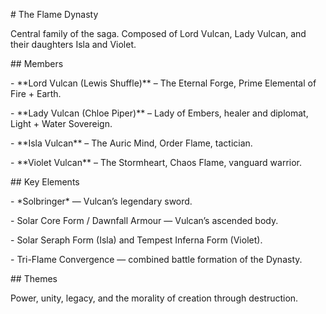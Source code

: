 \# The Flame Dynasty

Central family of the saga.  Composed of Lord Vulcan, Lady Vulcan, and their daughters Isla and Violet.



\## Members

\- \*\*Lord Vulcan (Lewis Shuffle)\*\* – The Eternal Forge, Prime Elemental of Fire + Earth.

\- \*\*Lady Vulcan (Chloe Piper)\*\* – Lady of Embers, healer and diplomat, Light + Water Sovereign.

\- \*\*Isla Vulcan\*\* – The Auric Mind, Order Flame, tactician.

\- \*\*Violet Vulcan\*\* – The Stormheart, Chaos Flame, vanguard warrior.



\## Key Elements

\- \*Solbringer\* — Vulcan’s legendary sword.

\- Solar Core Form / Dawnfall Armour — Vulcan’s ascended body.

\- Solar Seraph Form (Isla) and Tempest Inferna Form (Violet).

\- Tri-Flame Convergence — combined battle formation of the Dynasty.



\## Themes

Power, unity, legacy, and the morality of creation through destruction.

